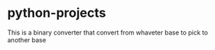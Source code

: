 # python-projects
This is a binary converter that convert from whaveter base to pick to another base
